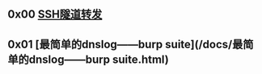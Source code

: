 ## 0x00 [SSH隧道转发](/docs/SSH%E9%9A%A7%E9%81%93%E8%BD%AC%E5%8F%91.html)

## 0x01 [最简单的dnslog——burp suite](/docs/最简单的dnslog——burp suite.html)

